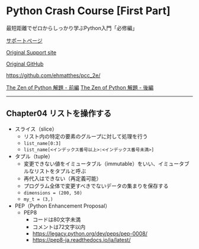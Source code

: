 # Python Crash Course [First Part]

最短距離でゼロからしっかり学ぶPython入門「必修編」

[サポートページ](https://github.com/takanory/saitan-python)

[Original Support site](https://nostarch.com/pythoncrashcourse2e)

[Original GitHub](https://ehmatthes.github.io/pcc_2e/)

<https://github.com/ehmatthes/pcc_2e/>

[The Zen of Python 解題 - 前編](https://atsuoishimoto.hatenablog.com/entry/20100920/1284986066)
[The Zen of Python 解題 - 後編](https://atsuoishimoto.hatenablog.com/entry/20100926/1285508015)

---

## Chapter04 リストを操作する

- スライス（slice）
  - リスト内の特定の要素のグループに対して処理を行う
  - `list_name[0:3]`
  - `list_name[<インデックス番号以上>:<インデックス番号未満>]`
- タプル（tuple）
  - 変更できない値をイミュータブル（immutable）をいい、イミュータブルなリストをタプルと呼ぶ
  - 再代入はできない（再定義可能）
  - プログラム全体で変更すべきでないデータの集まりを保存する
  - `dimensions = (200, 50)`
  - `my_t = (3,)`
- PEP（Python Enhancement Proposal）
  - PEP8
    - コードは80文字未満
    - コメントは72文字以内
    - <https://legacy.python.org/dev/peps/pep-0008/>
    - <https://pep8-ja.readthedocs.io/ja/latest/>
